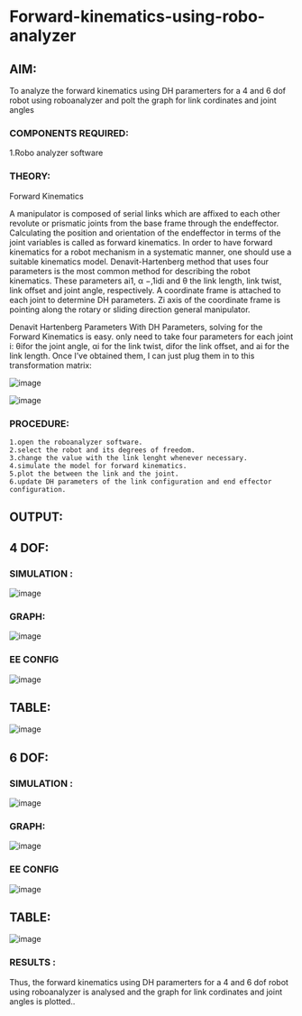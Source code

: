 # Forward-kinematics-using-robo-analyzer

## AIM: 
To analyze the forward kinematics using DH paramerters for a 4 and 6 dof robot using roboanalyzer and polt the graph for link cordinates and joint angles
### COMPONENTS REQUIRED:
1.Robo analyzer software  


### THEORY: 
  
Forward Kinematics

A manipulator is composed of serial links which are affixed to each other revolute or prismatic joints from the base frame through the endeffector. 
Calculating the position and orientation of the endeffector in terms of the joint variables is called as forward kinematics. 
In order to have forward kinematics for a robot mechanism in a systematic manner, one should use a suitable kinematics model. 
Denavit-Hartenberg method that uses four parameters is the most common method for describing the robot kinematics. 
These parameters ai1, α −,1idi and θ the link length, link twist, link offset and joint angle, respectively. 
A coordinate frame is attached to each joint to determine DH parameters. Zi axis of the coordinate frame is pointing along the rotary or sliding direction general manipulator.

Denavit Hartenberg Parameters
With DH Parameters, solving for the Forward Kinematics is easy.  only need to take four parameters for each joint 
i: θifor the joint angle, 
αi for the link twist, 
difor the link offset, and 
ai for the link length. Once I’ve obtained them, I can just plug them in to this transformation matrix:


![image](https://user-images.githubusercontent.com/36288975/170172719-ed7befc9-2894-4344-bfd5-be831bb05308.png)

 ![image](https://user-images.githubusercontent.com/36288975/170172766-b8aeb788-7fd7-4de7-b340-f04656707ebd.png)

 

### PROCEDURE:
```
1.open the roboanalyzer software.
2.select the robot and its degrees of freedom.
3.change the value with the link lenght whenever necessary.
4.simulate the model for forward kinematics.
5.plot the between the link and the joint.
6.update DH parameters of the link configuration and end effector configuration.
```



## OUTPUT:

 ## 4 DOF:
 ### SIMULATION :
 ![image](https://user-images.githubusercontent.com/94165326/174301685-13271630-4e27-4203-8bcb-74fb3df001d3.png)

    


### GRAPH:
![image](https://user-images.githubusercontent.com/94165326/174302219-fad51940-a125-4d80-b5b7-147dd6227099.png)





### EE CONFIG
![image](https://user-images.githubusercontent.com/94165326/174302409-fd5f83a0-b6c4-4fa3-b857-68083de67aab.png)

## TABLE:
![image](https://user-images.githubusercontent.com/94165326/174302647-56ba22e9-fcb4-4297-8d06-01390bc7e7fd.png)

 
 
 
 
 
 
 


## 6 DOF:
### SIMULATION :
![image](https://user-images.githubusercontent.com/94165326/174302821-de61a00e-7515-4956-aaf0-3871e795b3f0.png)

### GRAPH:
![image](https://user-images.githubusercontent.com/94165326/174302870-650e5981-e13c-41ca-adc6-c9cbcc79329a.png)




### EE CONFIG
![image](https://user-images.githubusercontent.com/94165326/174302928-f97a509a-c57e-40df-af3f-7d0782c47659.png)


## TABLE:
![image](https://user-images.githubusercontent.com/94165326/174303029-c8ab2f91-769e-42fa-9d19-c7012de29580.png)


 
 
 
 
 
 
 
 


 
 
 
 
 
 
 
 
 
 
 
 

 
 














### RESULTS :  
Thus, the forward kinematics using DH paramerters for a 4 and 6 dof robot using roboanalyzer is analysed and the graph for link cordinates and joint angles is plotted..

